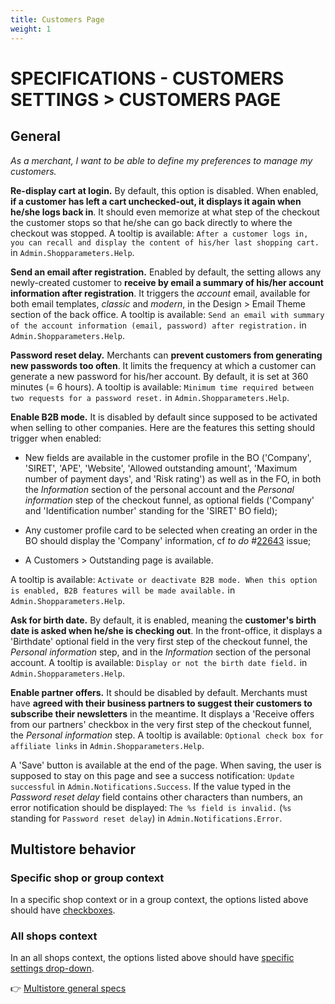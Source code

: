 ```yaml
---
title: Customers Page
weight: 1
---
```

# **SPECIFICATIONS - CUSTOMERS SETTINGS > CUSTOMERS PAGE**


## General

_As a merchant, I want to be able to define my preferences to manage my customers._

**Re-display cart at login.** By default, this option is disabled. When enabled, **if a customer has left a cart unchecked-out, it displays it again when he/she logs back in**. It should even memorize at what step of the checkout the customer stops so that he/she can go back directly to where the checkout was stopped. A tooltip is available: `After a customer logs in, you can recall and display the content of his/her last shopping cart.` in `Admin.Shopparameters.Help`.

**Send an email after registration.** Enabled by default, the setting allows any newly-created customer to **receive by email a summary of his/her account information after registration**. It triggers the _account_ email, available for both email templates, _classic_ and _modern_, in the Design > Email Theme section of the back office. A tooltip is available: `Send an email with summary of the account information (email, password) after registration.` in `Admin.Shopparameters.Help`.

**Password reset delay.** Merchants can **prevent customers from generating new passwords too often**. It limits the frequency at which a customer can generate a new password for his/her account. By default, it is set at 360 minutes (= 6 hours). A tooltip is available: `Minimum time required between two requests for a password reset.` in `Admin.Shopparameters.Help`.

**Enable B2B mode.** It is disabled by default since supposed to be activated when selling to other companies. Here are the features this setting should trigger when enabled:

- New fields are available in the customer profile in the BO ('Company', 'SIRET', 'APE', 'Website', 'Allowed outstanding amount', 'Maximum number of payment days', and 'Risk rating') as well as in the FO, in both the _Information_ section of the personal account and the _Personal information_ step of the checkout funnel, as optional fields ('Company' and 'Identification number' standing for the 'SIRET' BO field);

- Any customer profile card to be selected when creating an order in the BO should display the 'Company' information, cf _to do_ #[22643](https://github.com/PrestaShop/PrestaShop/issues/22643) issue;

- A Customers > Outstanding page is available.

A tooltip is available: `Activate or deactivate B2B mode. When this option is enabled, B2B features will be made available.` in `Admin.Shopparameters.Help`.

**Ask for birth date.** By default, it is enabled, meaning the **customer's birth date is asked when he/she is checking out**. In the front-office, it displays a 'Birthdate' optional field in the very first step of the checkout funnel, the _Personal information_ step, and in the _Information_ section of the personal account. A tooltip is available: `Display or not the birth date field.` in  `Admin.Shopparameters.Help`.

**Enable partner offers.** It should be disabled by default. Merchants must have **agreed with their business partners to suggest their customers to subscribe their newsletters** in the meantime. It displays a 'Receive offers from our partners' checkbox in the very first step of the checkout funnel, the _Personal information_ step. A tooltip is available: `Optional check box for affiliate links` in  `Admin.Shopparameters.Help`.

A 'Save' button is available at the end of the page. When saving, the user is supposed to stay on this page and see a success notification: `Update successful` in `Admin.Notifications.Success`. If the value typed in the _Password reset delay_ field contains other characters than numbers, an error notification should be displayed: `The %s field is invalid.` (`%s` standing for `Password reset delay`) in `Admin.Notifications.Error`.


## Multistore behavior

### Specific shop or group context

In a specific shop context or in a group context, the options listed above should have [checkboxes](https://github.com/PrestaShop/PrestaShop/issues/19365).


### All shops context

In an all shops context, the options listed above should have [specific settings drop-down](https://github.com/PrestaShop/PrestaShop/issues/19317).

:point_right: [Multistore general specs](../../multistoregeneralspecs.md)
